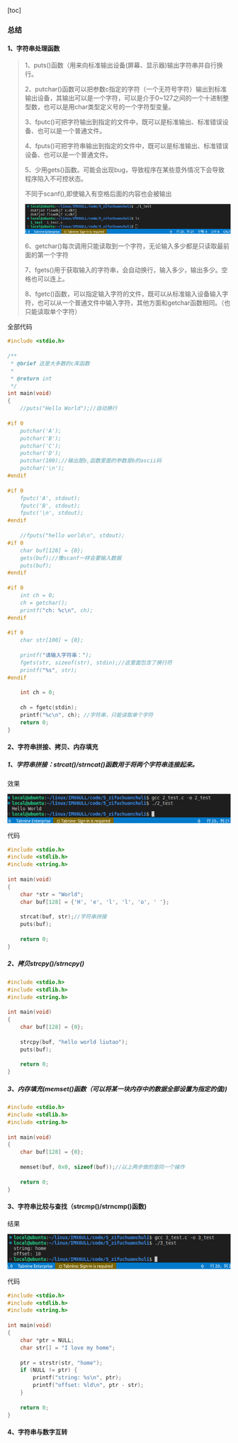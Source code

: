 [toc]

### 总结

#### 1、字符串处理函数

> 1、puts()函数（用来向标准输出设备(屏幕、显示器)输出字符串并自行换行。
>
> 2、putchar()函数可以把参数c指定的字符（一个无符号字符）输出到标准输出设备，其输出可以是一个字符，可以是介于0~127之间的一个十进制整型数，也可以是用char类型定义号的一个字符型变量。
>
> 3、fputc()可把字符输出到指定的文件中，既可以是标准输出、标准错误设备、也可以是一个普通文件。
>
> 4、fputs()可把字符串输出到指定的文件中，既可以是标准输出、标准错误设备、也可以是一个普通文件。
>
> 5、少用gets()函数。可能会出现bug，导致程序在某些意外情况下会导致程序陷入不可控状态。
>
> 不同于scanf(),即使输入有空格后面的内容也会被输出
>
> ![image-20230815194046360](pic/gets.png)
>
> 6、getchar()每次调用只能读取到一个字符，无论输入多少都是只读取最前面的第一个字符
>
> 7、fgets()用于获取输入的字符串，会自动换行，输入多少，输出多少。空格也可以连上。
>
> 8、fgetc()函数，可以指定输入字符的文件，既可以从标准输入设备输入字符，也可以从一个普通文件中输入字符，其他方面和getchar函数相同。（也只能读取单个字符）

全部代码

```C
#include <stdio.h>

/**
 * @brief 这是大多数的c库函数
 * 
 * @return int 
 */
int main(void)
{
    //puts("Hello World");//自动换行

#if 0
    putchar('A');
    putchar('B');
    putchar('C');
    putchar('D');
    putchar(100);//输出是b,函数里面的参数是b的ascii码
    putchar('\n');
#endif

#if 0
    fputc('A', stdout);
    fputc('B', stdout);
    fputc('\n', stdout);
#endif

    //fputs("hello world\n", stdout);
#if 0
    char buf[128] = {0};
    gets(buf);//像scanf一样会要输入数据
    puts(buf);
#endif

#if 0
    int ch = 0;
    ch = getchar();
    printf("ch: %c\n", ch);
#endif

#if 0
    char str[100] = {0};

    printf("请输入字符串：");
    fgets(str, sizeof(str), stdin);//这里面包含了换行符
    printf("%s", str);
#endif

    int ch = 0;
    
    ch = fgetc(stdin);
    printf("%c\n", ch); //字符串，只能读取单个字符
    return 0;
}
```

#### 2、字符串拼接、拷贝、内存填充

##### 1、字符串拼接：strcat()/strncat()函数用于将两个字符串连接起来。

效果

![image-20230815203110868](pic/字符串拼接.png)

代码

```c
#include <stdio.h>
#include <stdlib.h>
#include <string.h>

int main(void)
{
    char *str = "World";
    char buf[128] = {'H', 'e', 'l', 'l', 'o', ' '};

    strcat(buf, str);//字符串拼接
    puts(buf);

    return 0;
}
```

##### 2、拷贝strcpy()/strncpy()

```C
#include <stdio.h>
#include <stdlib.h>
#include <string.h>

int main(void)
{
    char buf[128] = {0};

    strcpy(buf, "hello world liutao");
    puts(buf);
    
    return 0;
}

```

##### 3、内存填充(memset()函数（可以将某一块内存中的数据全部设置为指定的值))

```C
#include <stdio.h>
#include <stdlib.h>
#include <string.h>

int main(void)
{
    char buf[128] = {0};

    memset(buf, 0x0, sizeof(buf));//以上两步做的是同一个操作

    return 0;
}

```

#### 3、字符串比较与查找（strcmp()/strncmp()函数)

结果

![image-20230815205620718](pic/strstr.png)

代码

```C
#include <stdio.h>
#include <stdlib.h>
#include <string.h>

int main(void)
{
    char *ptr = NULL;
    char str[] = "I love my home";

    ptr = strstr(str, "home");
    if (NULL != ptr) {
        printf("string: %s\n", ptr);
        printf("offset: %ld\n", ptr - str);
    }

    return 0;
}
```

#### 4、字符串与数字互转

